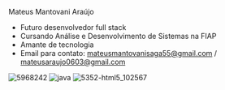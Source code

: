 Mateus Mantovani Araújo

- Futuro desenvolvedor full stack
- Cursando Análise e Desenvolvimento de Sistemas na FIAP
- Amante de tecnologia
- Email para contato: mateusmantovanisaga55@gmail.com / mateusaraujo0603@gmail.com


![5968242](https://github.com/Mmateus106/Mmateus106/assets/126684801/d22a65f1-181f-45da-b42c-5c63bad6869d)
![java](https://github.com/Mmateus106/Mmateus106/assets/126684801/60566a42-b56c-4d1e-9ccb-3996ef0ddb62)
![5352-html5_102567](https://github.com/Mmateus106/Mmateus106/assets/126684801/483d34f3-8679-4ede-a032-9482179e4e29)
